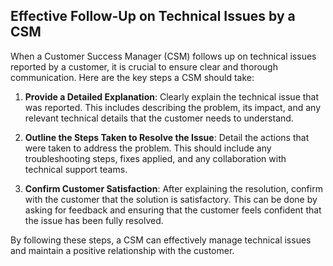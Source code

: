 ## Effective Follow-Up on Technical Issues by a CSM

When a Customer Success Manager (CSM) follows up on technical issues reported by a customer, it is crucial to ensure clear and thorough communication. Here are the key steps a CSM should take:

1. **Provide a Detailed Explanation**: Clearly explain the technical issue that was reported. This includes describing the problem, its impact, and any relevant technical details that the customer needs to understand.

2. **Outline the Steps Taken to Resolve the Issue**: Detail the actions that were taken to address the problem. This should include any troubleshooting steps, fixes applied, and any collaboration with technical support teams.

3. **Confirm Customer Satisfaction**: After explaining the resolution, confirm with the customer that the solution is satisfactory. This can be done by asking for feedback and ensuring that the customer feels confident that the issue has been fully resolved.

By following these steps, a CSM can effectively manage technical issues and maintain a positive relationship with the customer.